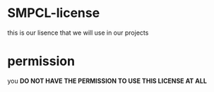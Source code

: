 # SMPCL-license
this is our lisence that we will use in our
projects

# permission
you **DO NOT HAVE THE PERMISSION TO
USE THIS LICENSE AT ALL**
